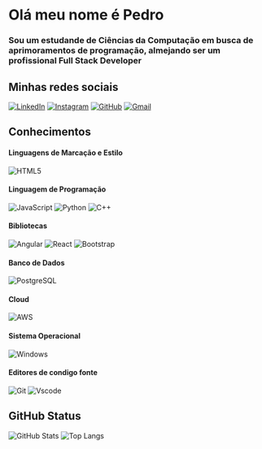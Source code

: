 # Olá meu nome é Pedro

### Sou um estudande de Ciências da Computação em busca de aprimoramentos de programação, almejando ser um profissional Full Stack Developer

## Minhas redes sociais 
[![LinkedIn](https://img.shields.io/badge/LinkedIn-0077B5?style=for-the-badge&logo=linkedin&logoColor=white)](https://www.linkedin.com/in/pedro-nicolas-vieira-649963201/)
[![Instagram](https://img.shields.io/badge/-Instagram-%23E4405F?style=for-the-badge&logo=instagram&logoColor=white)](https://www.instagram.com/pedro.donatello/)
[![GitHub](https://img.shields.io/badge/GitHub-100000?style=for-the-badge&logo=github&logoColor=white)](https://github.com/Pedro-Nicolas-Vieria)
[![Gmail](https://img.shields.io/badge/Gmail-333333?style=for-the-badge&logo=gmail&logoColor=red)](mailto:pedronicolas576@gmail.com)

## Conhecimentos
#### Linguagens de Marcação e Estilo
![HTML5](https://img.shields.io/badge/HTML5-E34F26?style=for-the-badge&logo=html5&logoColor=white)
#### Linguagem de Programação
![JavaScript](https://img.shields.io/badge/JavaScript-F7DF1E?style=for-the-badge&logo=javascript&logoColor=black)
![Python](https://img.shields.io/badge/python-3670A0?style=for-the-badge&logo=python&logoColor=ffdd54)
![C++](https://img.shields.io/badge/C%2B%2B-00599C?style=for-the-badge&logo=c%2B%2B&logoColor=white)

#### Bibliotecas
![Angular](https://img.shields.io/badge/Angular-DD0031?style=for-the-badge&logo=angular&logoColor=white)
![React](https://img.shields.io/badge/React-20232A?style=for-the-badge&logo=react&logoColor=61DAFB)
![Bootstrap](https://img.shields.io/badge/-boostrap-0D1117?style=for-the-badge&logo=bootstrap&labelColor=0D1117)
#### Banco de Dados
![PostgreSQL](https://img.shields.io/badge/PostgreSQL-000?style=for-the-badge&logo=postgresql)
#### Cloud
![AWS](https://img.shields.io/badge/AWS-000.svg?style=for-the-badge&logo=amazon-aws&logoColor=white)
#### Sistema Operacional
![Windows](https://img.shields.io/badge/Windows-000?style=for-the-badge&logo=windows&logoColor=2CA5E0)
#### Editores de condigo fonte
![Git](https://img.shields.io/badge/GIT-E44C30?style=for-the-badge&logo=git&logoColor=white)
![Vscode](https://img.shields.io/badge/Vscode-007ACC?style=for-the-badge&logo=visual-studio-code&logoColor=white)

## GitHub Status

![GitHub Stats](https://github-readme-stats.vercel.app/api?username=Pedro-Nicolas-Vieria&theme=transparent&bg_color=000&border_color=30A3DC&show_icons=true&icon_color=30A3DC&title_color=E94D5F&text_color=FFF&hide_title=true&hide=stars)
![Top Langs](https://github-readme-stats-git-masterrstaa-rickstaa.vercel.app/api/top-langs/?username=Pedro-Nicolas-Vieria&layout=compact&bg_color=000&border_color=30A3DC&title_color=E94D5F&text_color=FFF)